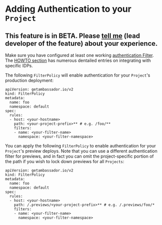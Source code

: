 # Adding Authentication to your `Project`

## This feature is in BETA. Please [tell me](mailto:rhs@datawire.io?subject=Project%20CRD%20UX%20Feedback) (lead developer of the feature) about your experience.

Make sure you have configured at least one working [authentication Filter](filters). The [HOWTO section](../../howtos/) has numerous dentailed entries on integrating with specific IDPs.

The following `FilterPolicy` will enable authentication for your `Project`'s production deployment:

```
apiVersion: getambassador.io/v2
kind: FilterPolicy
metadata:
  name: foo
  namespace: default
spec:
  rules:
  - host: <your-hostname>
    path: <your-project-prefix>** # e.g. /foo/**
    filters:
    - name: <your-filter-name>
      namespace: <your-filter-namespace>
```

You can apply the following `FilterPolicy` to enable authentication for your `Project`'s preview deploys. Note that you can use a different authentication filter for previews, and in fact you can omit the project-specific portion of the path if you wish to lock down previews for all `Projects`:

```
apiVersion: getambassador.io/v2
kind: FilterPolicy
metadata:
  name: foo
  namespace: default
spec:
  rules:
  - host: <your-hostname>
    path: /.previews/<your-project-prefix>** # e.g. /.previews/foo/*
    filters:
    - name: <your-filter-name>
      namespace: <your-filter-namespace>
```
